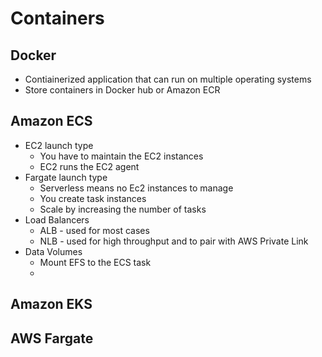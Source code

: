 # Containers

## Docker
* Contiainerized application that can run on multiple operating systems
* Store containers in Docker hub or Amazon ECR 

## Amazon ECS
* EC2 launch type
  * You have to maintain the EC2 instances
  * EC2 runs the EC2 agent
* Fargate launch type
  * Serverless means no Ec2 instances to manage
  * You create task instances
  * Scale by increasing the number of tasks
* Load Balancers
  * ALB - used for most cases
  * NLB - used for high throughput and to pair with AWS Private Link
* Data Volumes
  * Mount EFS to the ECS task
  * 

## Amazon EKS


## AWS Fargate


